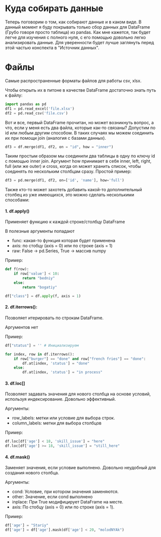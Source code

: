 # Куда собирать данные

Теперь поговорим о том, как собирают данные и в каком виде. В данный момент я буду покрывать только сбор данных для DataFrame (Грубо говоря просто таблица) из pandas. Как мне кажется, так будет легче для изучения с полного нуля, с его помощью довольно легко анализировать данные. Для уверенности будет лучше заглянуть перед этой частью конспекта в "Источник данных".

# Файлы

Самые распространенные форматы файлов для работы csv, xlsx.

Чтобы открыть их в питоне в качестве DataFrame достаточно знать путь к файлу:

``` python
import pandas as pd
df1 = pd.read_excel('file.xlsx')
df2 = pd.read_csv('file.csv')
```

Вот и все, первый DataFrame прочитан, но может возникнуть вопрос, а что, если у меня есть два файла, которые как-то связаны? Допустим по id или любым другим способом. В таких случаях мы можем соединить их при помощи join (аналогия с базами данных).

``` python
df3 = df.merge(df1, df2, on = "id", how = "inner")
```

Таким простым образом мы соединили два таблицы в одну по ключу id с помощью inner join. Аргумент how принимает в себя inner, left, right, full (или же outer) и cross, когда on может хранить список, чтобы соединять по нескольким столбцам сразу. Простой пример:

``` python
df3 = pd.merge(df1, df2, on=['id', 'name'], how='full')
```

Также кто-то может захотеть добавить какой-то дополнительный столбец из уже имеющихся, это можно сделать несколькими способами:

#### 1. df.apply()

Применяет функцию к каждой строке/столбцу DataFrame

В полезные аргументы попадают
- func: какая-то функция которая будет применена
- axis: по стобцу (axis = 0) или по строке (axis = 1)
- raw: False -> pd.Series, True -> массив numpy

Пример:

``` python
def f(row):
	if row['value'] < 10:
		return "bedniy"
	else:
		return "bogatiy"

df["class"] = df.apply(f, axis = 1)
```

#### 2. df.iterrows():

Позволяет итерировать по строкам DataFrame.

Аргументов нет

Пример:

``` python
df["status"] = '' # Инициализируем

for index, row in df.iterrows():
	if row["burger"] == "done" and row["french fries"] == "done":
		df.at[index, 'status'] = "done"
	else:
		df.at[index, 'status'] = "in process"
```

#### 3. df.loc\[\]

Позволяет задавать значения для нового столбца на основе условий, используя индексирование. Довольно эффективный.

Аргументы:
- row_labels: метки или условие для выбора строк.
- column_labels: метки для выбора столбцов

Пример:

``` python
df.loc[df['age'] < 18, 'skill_issue'] = "here"
df.loc[df['age'] >= 18, 'skill_issue'] = "still_here"
```

#### 4. df.mask()

Заменяет значения, если условие выполнено. Довольно неудобный для создания нового столбца.

Аргументы:
- cond: Условие, при котором значения заменяются.
- other: Значение, если cond выполнено
- inplace: При True модифицирует DataFrame на месте.
- axis: По стобцу (axis = 0) или по строке (axis = 1).

Пример:

``` python
df['age'] = "Stariy"
df['age'] = df['age'].mask(df['age'] < 20, "molodNYAk")
```